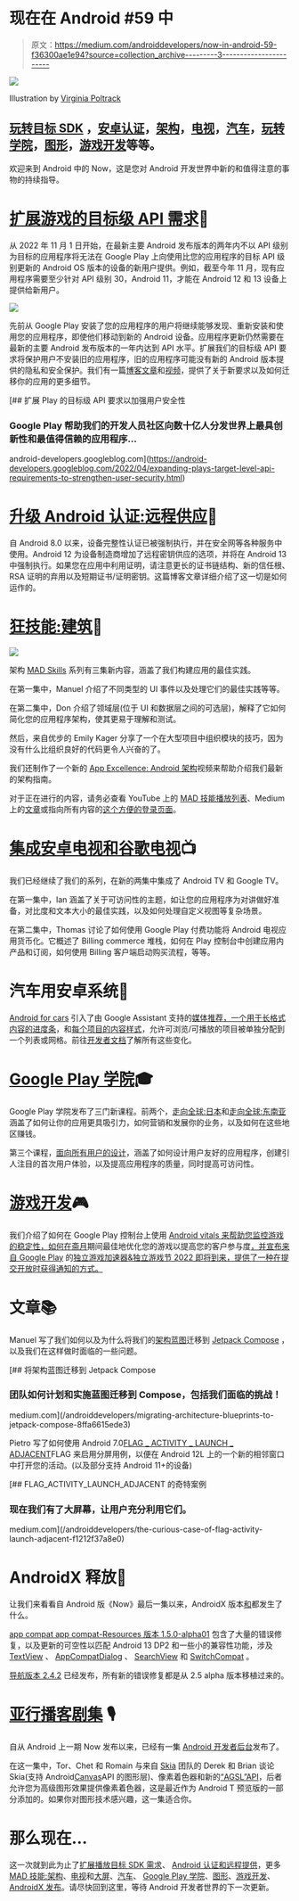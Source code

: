 # 现在在 Android #59 中

> 原文：<https://medium.com/androiddevelopers/now-in-android-59-f36300ae1e94?source=collection_archive---------3----------------------->

![](img/a3b0007395cb3c1891afa25297c281b3.png)

Illustration by [Virginia Poltrack](https://twitter.com/VPoltrack)

## [玩转目标 SDK](https://android-developers.googleblog.com/2022/04/expanding-plays-target-level-api-requirements-to-strengthen-user-security.html) ，[安卓认证](https://android-developers.googleblog.com/2022/03/upgrading-android-attestation-remote.html)，[架构](https://www.youtube.com/playlist?list=PLWz5rJ2EKKc8GZWCbUm3tBXKeqIi3rcVX)，[电视](https://www.youtube.com/playlist?list=PLWz5rJ2EKKc9Ev7YfhQs3mlGh-tWKib_4)，[汽车](https://developer.android.com/training/cars/media#metadata-indicators)，[玩转学院](https://play.google.com/academy/)，[图形](https://adbackstage.libsyn.com/episode-184-skia-and-agsl-shaders-of-things-to-come)，[游戏开发](https://www.youtube.com/watch?v=C9MZNEW20B4)等等。

欢迎来到 Android 中的 Now，这是您对 Android 开发世界中新的和值得注意的事物的持续指导。

# [扩展游戏的目标级 API 需求](https://android-developers.googleblog.com/2022/04/expanding-plays-target-level-api-requirements-to-strengthen-user-security.html)🎯

从 2022 年 11 月 1 日开始，在最新主要 Android 发布版本的两年内不以 API 级别为目标的应用程序将无法在 Google Play 上向使用比您的应用程序的目标 API 级别更新的 Android OS 版本的设备的新用户提供。例如，截至今年 11 月，现有应用程序需要至少针对 API 级别 30，Android 11，才能在 Android 12 和 13 设备上提供给新用户。

![](img/f2877a373b9cf8001cb898af2e65c8f6.png)

先前从 Google Play 安装了您的应用程序的用户将继续能够发现、重新安装和使用您的应用程序，即使他们移动到新的 Android 设备。应用程序更新仍然需要在最新的主要 Android 发布版本的一年内达到 API 水平。扩展我们的目标级 API 要求将保护用户不安装旧的应用程序，旧的应用程序可能没有新的 Android 版本提供的隐私和安全保护。我们有一篇[博客文章](https://android-developers.googleblog.com/2022/04/expanding-plays-target-level-api-requirements-to-strengthen-user-security.html)和[视频](https://www.youtube.com/watch?v=O0UwUF2DgQc)，提供了关于新要求以及如何迁移你的应用的更多细节。

[](https://android-developers.googleblog.com/2022/04/expanding-plays-target-level-api-requirements-to-strengthen-user-security.html) [## 扩展 Play 的目标级 API 要求以加强用户安全性

### Google Play 帮助我们的开发人员社区向数十亿人分发世界上最具创新性和最值得信赖的应用程序…

android-developers.googleblog.com](https://android-developers.googleblog.com/2022/04/expanding-plays-target-level-api-requirements-to-strengthen-user-security.html) 

# [升级 Android 认证:远程供应](https://android-developers.googleblog.com/2022/03/upgrading-android-attestation-remote.html)🔐

自 Android 8.0 以来，设备完整性认证已被强制执行，并在安全网等各种服务中使用。Android 12 为设备制造商增加了远程密钥供应的选项，并将在 Android 13 中强制执行。如果您在应用中利用证明，请注意更长的证书链结构、新的信任根、RSA 证明的弃用以及短期证书/证明密钥。这篇博客文章详细介绍了这一切是如何运作的。

# [狂技能:建筑](https://www.youtube.com/playlist?list=PLWz5rJ2EKKc8GZWCbUm3tBXKeqIi3rcVX)📐

![](img/540e947162aff92e085b2a8752b86406.png)

架构 [MAD Skills](https://www.youtube.com/watch?v=TPWmfJq16rA&list=PLWz5rJ2EKKc8GZWCbUm3tBXKeqIi3rcVX) 系列有三集新内容，涵盖了我们构建应用的最佳实践。

在第一集中，Manuel 介绍了不同类型的 UI 事件以及处理它们的最佳实践等等。

在第二集中，Don 介绍了领域层(位于 UI 和数据层之间的可选层)，解释了它如何简化您的应用程序架构，使其更易于理解和测试。

然后，来自优步的 Emily Kager 分享了一个在大型项目中组织模块的技巧，因为没有什么比组织良好的代码更令人兴奋的了。

我们还制作了一个新的 [App Excellence: Android 架构](https://www.youtube.com/watch?v=fodD6UHjLmw)视频来帮助介绍我们最新的架构指南。

对于正在进行的内容，请务必查看 YouTube 上的 [MAD 技能播放列表](https://www.youtube.com/playlist?list=PLWz5rJ2EKKc91i2QT8qfrfKgLNlJiG1z7)、Medium 上的[文章](https://medium.com/androiddevelopers/tagged/mad-skills)或指向所有内容的[这个方便的登录页面](https://developer.android.com/series/mad-skills)。

# [集成安卓电视和谷歌电视](https://www.youtube.com/playlist?list=PLWz5rJ2EKKc9Ev7YfhQs3mlGh-tWKib_4)📺

我们已经继续了我们的系列，在新的两集中集成了 Android TV 和 Google TV。

在第一集中，Ian 涵盖了关于可访问性的主题，如让您的应用程序为对讲做好准备，对比度和文本大小的最佳实践，以及如何处理自定义视图等复杂场景。

在第二集中，Thomas 讨论了如何使用 Google Play 付费功能将 Android 电视应用货币化。它概述了 Billing commerce 堆栈，如何在 Play 控制台中创建应用内产品和订阅，如何使用 Billing 客户端启动购买流程，等等。

# 汽车用安卓系统🚗

[Android for cars](https://developer.android.com/cars) 引入了由 Google Assistant 支持的[媒体推荐，一个用于长格式内容的](https://developer.android.com/reference/android/service/media/MediaBrowserService.BrowserRoot#EXTRA_SUGGESTED)[进度条](https://developer.android.com/training/cars/media#metadata-indicators)，和[每个项目的内容样式](https://developer.android.com/training/cars/media#per-item-styles)，允许可浏览/可播放的项目被单独分配到一个列表或网格。前往[开发者文档](https://developer.android.com/cars)了解所有这些变化。

# [Google Play 学院](https://play.google.com/academy/)🎓

Google Play 学院发布了三门新课程。前两个，[走向全球:日本](https://www.youtube.com/watch?v=hY1HH-9efkg)和[走向全球:东南亚](https://www.youtube.com/watch?v=j9VRzvDhTO0)涵盖了如何让你的应用更具吸引力，如何营销和发展你的业务，以及如何在这些地区赚钱。

第三个课程，[面向所有用户的设计](https://www.youtube.com/watch?v=07NUULjEJ5A)，涵盖了如何设计用户友好的应用程序，创建引人注目的首次用户体验，以及提高应用程序的质量，同时提高可访问性。

# [游戏开发](https://developer.android.com/games)🎮

我们介绍了如何在 Google Play 控制台上使用 [Android vitals 来帮助您监控游戏的稳定性，如何在斋月](https://www.youtube.com/watch?v=C9MZNEW20B4)期间最佳地优化您的游戏以提高您的客户参与度[，并宣布来自 Google Play](https://www.youtube.com/watch?v=L8K46aqeTEo) 的[独立游戏加速器&独立游戏节 2022 即将到来，提供了一种在提交开放时获得通知的方式。](https://www.youtube.com/watch?v=m2gTnT2kCRQ)

# 文章📚

Manuel 写了我们如何以及为什么将我们的[架构蓝图](https://github.com/android/architecture-samples)迁移到 [Jetpack Compose](https://developer.android.com/jetpack/compose) ，以及我们在这样做时面临的一些问题。

[](/androiddevelopers/migrating-architecture-blueprints-to-jetpack-compose-8ffa6615ede3) [## 将架构蓝图迁移到 Jetpack Compose

### 团队如何计划和实施蓝图迁移到 Compose，包括我们面临的挑战！

medium.com](/androiddevelopers/migrating-architecture-blueprints-to-jetpack-compose-8ffa6615ede3) 

Pietro 写了如何使用 Android 7.0[FLAG _ ACTIVITY _ LAUNCH _ ADJACENT](https://developer.android.com/reference/android/content/Intent#FLAG_ACTIVITY_LAUNCH_ADJACENT)FLAG 来启用分屏用例，以便在 Android 12L 上的一个新的相邻窗口中打开您的活动。(以及部分支持 Android 11+的设备)

[](/androiddevelopers/the-curious-case-of-flag-activity-launch-adjacent-f1212f37a8e0) [## FLAG_ACTIVITY_LAUNCH_ADJACENT 的奇特案例

### 现在我们有了大屏幕，让用户充分利用它们。

medium.com](/androiddevelopers/the-curious-case-of-flag-activity-launch-adjacent-f1212f37a8e0) 

# AndroidX 释放🚀

让我们来看看自 Android 版《Now》最后一集以来，AndroidX 版本[和](https://developer.android.com/jetpack/androidx/versions/all-channel)都发生了什么。

[app compat app compat-Resources 版本 1.5.0-alpha01](https://developer.android.com/jetpack/androidx/releases/appcompat#1.5.0-alpha01) 包含了大量的错误修复，以及更新的可空性以匹配 Android 13 DP2 和一些小的兼容性功能，涉及 [TextView](https://developer.android.com/reference/androidx/core/widget/TextViewCompat) 、 [AppCompatDialog](https://developer.android.com/reference/androidx/appcompat/app/AppCompatDialog) 、 [SearchView](https://developer.android.com/reference/android/widget/SearchView) 和 [SwitchCompat](https://developer.android.com/reference/androidx/appcompat/widget/SwitchCompat) 。

[导航版本 2.4.2](https://developer.android.com/jetpack/androidx/releases/navigation#2.4.2) 已经发布，所有新的错误修复都是从 2.5 alpha 版本移植过来的。

# [亚行播客剧集](https://adbackstage.libsyn.com/) 🎙

自从 Android 上一期 Now 发布以来，已经有一集 [Android 开发者后台](https://adbackstage.libsyn.com/)发布了。

在这一集中，Tor、Chet 和 Romain 与来自 [Skia](https://skia.org/) 团队的 Derek 和 Brian 谈论 Skia(支持 Android[Canvas](https://developer.android.com/reference/android/graphics/Canvas)API 的图形层)、像素着色器和新的[“AGSL”API](https://developer.android.com/partners/google-apps/android-13/changes?hl=en#shaders)，后者允许您为高级图形效果提供像素着色器，这是最近作为 Android T 预览版的一部分添加的。如果你对图形技术感兴趣，这一集适合你。

# 那么现在…

这一次就到此为止了[扩展播放目标 SDK 需求](https://android-developers.googleblog.com/2022/04/expanding-plays-target-level-api-requirements-to-strengthen-user-security.html)、 [Android 认证和远程提供](https://android-developers.googleblog.com/2022/03/upgrading-android-attestation-remote.html)，更多 [MAD 技能:架构](https://www.youtube.com/playlist?list=PLWz5rJ2EKKc8GZWCbUm3tBXKeqIi3rcVX)、[电视](https://www.youtube.com/playlist?list=PLWz5rJ2EKKc9Ev7YfhQs3mlGh-tWKib_4)和[大屏](/androiddevelopers/the-curious-case-of-flag-activity-launch-adjacent-f1212f37a8e0)、[汽车](https://developer.android.com/training/cars/media#per-item-styles)、 [Google Play 学院](https://play.google.com/academy/)、[图形](https://adbackstage.libsyn.com/episode-184-skia-and-agsl-shaders-of-things-to-come)、[游戏开发](https://www.youtube.com/watch?v=C9MZNEW20B4)、 [AndroidX 发布](https://developer.android.com/jetpack/androidx/versions/all-channel)。请尽快回到这里，等待 Android 开发者世界的下一次更新。